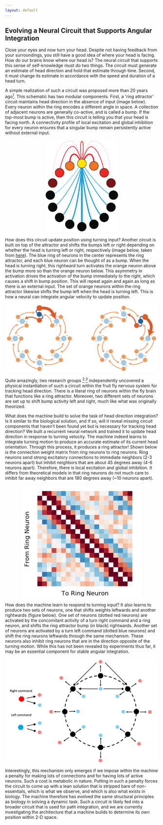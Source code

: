```yaml
---
layout: default
---
```


## Evolving a Neural Circuit that Supports Angular Integration

Close your eyes and now turn your head. Despite not having feedback from your surroundings, you still have a good idea of where your head is facing. How do our brains know where our head is? The neural circuit that supports this sense of self-knowledge must do two things. The circuit must generate an estimate of head direction and hold that estimate through time. Second, it must change its estimate in accordance with the speed and duration of a head turn.

A simple realization of such a circuit was proposed more than 20 years ago[<sup>1</sup>](https://papers.nips.cc/paper/890-a-model-of-the-neural-basis-of-the-rats-sense-of-direction). This schematic has two modular components. First, a 'ring attractor' circuit maintains head direction in the absence of input (image below). Every neuron within the ring encodes a different angle in space. A collection of adjacent neurons are generally co-active, and is called a bump. If the top-most bump is active, then this circuit is telling you that your head is facing north. A connectivity profile of local excitation and global inhibition for every neuron ensures that a singular bump remain persistently active without external input.

<p align="center">
  <img src="/assets/img/bump_attractor.png" alt="Logo" width="250" align="middle"/>
</p>

How does this circuit update position using turning input? Another circuit is built on top of the attractor and shifts the bumps left or right depending on whether the head is turning left or right, respectively (image below, taken from [here](https://www.nature.com/articles/nature22343)). The blue ring of neurons in the center represents the ring attractor, and each blue neuron can be thought of as a bump. When the head is turning right, this rightward turn activates the orange neuron above the bump more so than the orange neuron below. This asymmetry in activation drives the activation of the bump immediately to the right, which causes a shift in bump position. This will repeat again and again as long as there is an external input. The set of orange neurons within the ring attractor likewise shifts the bump left when the head is turning left. This is how a neural can integrate angular velocity to update position.

<p align="center">
  <img src="/assets/img/head_direction_schematic.png" alt="Logo" width="600" align="middle"/>
</p>

Quite amazingly, two research groups [<sup>2</sup>](https://www.nature.com/articles/nature22343)<sup>,</sup>[<sup>3</sup>](https://elifesciences.org/articles/23496) independently uncovered a physical instantiation of such a circuit within the fruit fly nervous system for tracking head direction. There is a literal ring of neurons within the fly brain that functions like a ring attractor. Moreover, two different sets of neurons are set up to shift bump activity left and right, much like what was originally theorized.

What does the machine build to solve the task of head direction integration? Is it similar to the biological solution, and if so, will it reveal missing circuit components that haven’t been found yet but is necessary for tracking head direction? We built a recurrent neural network and trained it to update head direction in response to turning velocity. The machine indeed learns to integrate turning motion to produce an accurate estimate of its current head orientation. Through this process, it produces a ring attractor! Shown below is the connection weight matrix from ring neurons to ring neurons. Ring neurons send strong excitatory connections to immediate neighbors (2-3 neurons apart) but inhibit neighbors that are about 45 degrees away (4-6 neurons apart). Therefore, there is local excitation and global inhibition. It differs from theoretical models in that ring neurons do not much care to inhibit far away neighbors that are 180 degrees away (~10 neurons apart).

<p align="center">
  <img src="/assets/img/W_h_aa.png" alt="Logo" width="400" align="middle"/>
</p>

How does the machine learn to respond to turning input? It also learns to produce two sets of neurons, one that shifts weights leftwards and another rightwards (figure below). One set of neurons (dotted red neurons) are activated by the concomitant activity of a turn right command and a ring neuron, and shifts the ring attractor bump (in black) rightwards. Another set of neurons are activated by a turn left command (dotted blue neurons) and shift the ring neurons leftwards through the same mechanism. These neurons also inhibit ring neurons that are in the direction opposite of the turning motion. While this has not been revealed by experiments thus far, it may be an essential component for stable angular integration.

<p align="center">
  <img src="/assets/img/head_direction_machine.png" alt="Logo" width="600" align="middle"/>
</p>

Interestingly, this mechanism only emerges if we impose within the machine a penalty for making lots of connections and for having lots of active neurons. Such a cost is metabolic in nature. Putting in such a penalty forces the circuit to come up with a lean solution that is stripped bare of non-essentials, which is what we observe, and which is also what exists in biology. The machine therefore has evolved the same structural principles as biology in solving a dynamic task. Such a circuit is likely fed into a broader circuit that is used for path integration, and we are currently investigating the architecture that a machine builds to determine its own position within 2-D space.
